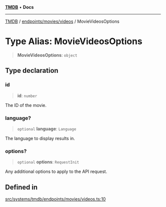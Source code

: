 [**TMDB**](../../../../README.md) • **Docs**

***

[TMDB](../../../../README.md) / [endpoints/movies/videos](../README.md) / MovieVideosOptions

# Type Alias: MovieVideosOptions

> **MovieVideosOptions**: `object`

## Type declaration

### id

> **id**: `number`

The ID of the movie.

### language?

> `optional` **language**: `Language`

The language to display results in.

### options?

> `optional` **options**: `RequestInit`

Any additional options to apply to the API request.

## Defined in

[src/systems/tmdb/endpoints/movies/videos.ts:10](https://github.com/Norviah/media-hub/blob/18a8c2edf600e1d27fc5173db1855dfb068c9a34/src/systems/tmdb/endpoints/movies/videos.ts#L10)
